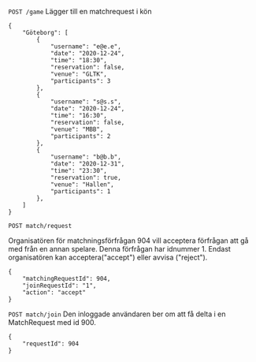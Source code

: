 `POST /game` 
Lägger till en matchrequest i kön

``` 
{
	"Göteborg": [
		{ 
			"username": "e@e.e",
			"date": "2020-12-24",
			"time": "18:30",
			"reservation": false,
			"venue": "GLTK",
			"participants": 3
		},
		{ 
			"username": "s@s.s",
			"date": "2020-12-24",
			"time": "16:30",
			"reservation": false,
			"venue": "MBB",
			"participants": 2
		},
		{ 
			"username": "b@b.b",
			"date": "2020-12-31",
			"time": "23:30",
			"reservation": true,
			"venue": "Hallen",
			"participants": 1
		},
	]
}

``` 

`POST match/request`

Organisatören för matchningsförfrågan 904 vill acceptera förfrågan att gå med från en annan
spelare. Denna förfrågan har idnummer 1. Endast organisatören kan acceptera("accept") eller avvisa ("reject").

```
{
	"matchingRequestId": 904,
	"joinRequestId": "1",
	"action": "accept"
}
```


`POST match/join`
Den inloggade användaren ber om att få delta i en MatchRequest med id 900.

```
{
	"requestId": 904
}
```
